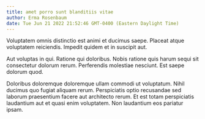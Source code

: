 ```yaml
---
title: amet porro sunt blanditiis vitae
author: Erma Rosenbaum
date: Tue Jun 21 2022 21:52:46 GMT-0400 (Eastern Daylight Time)
---
```

Voluptatem omnis distinctio est animi et ducimus saepe. Placeat atque voluptatem reiciendis. Impedit quidem et in suscipit aut.

 Aut voluptas in qui. Ratione qui doloribus. Nobis ratione quis harum sequi sit consectetur dolorum rerum. Perferendis molestiae nesciunt. Est saepe dolorum quod.

 Doloribus doloremque doloremque ullam commodi ut voluptatum. Nihil ducimus quo fugiat aliquam rerum. Perspiciatis optio recusandae sed laborum praesentium facere aut architecto rerum. Et est totam perspiciatis laudantium aut et quasi enim voluptatem. Non laudantium eos pariatur ipsam.
